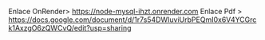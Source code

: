 Enlace OnRender> https://node-mysql-ihzt.onrender.com
Enlace Pdf > https://docs.google.com/document/d/1r7s54DWIuviUrbPEQmI0x6V4YCGrck1AxzgO6zQWCvQ/edit?usp=sharing
